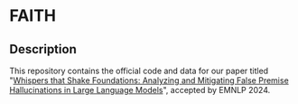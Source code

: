 # FAITH

## Description

This repository contains the official code and data for our paper titled
"[Whispers that Shake Foundations: Analyzing and Mitigating 
False Premise Hallucinations in Large Language Models](https://arxiv.org/pdf/2402.19103)", accepted by EMNLP 2024. 

